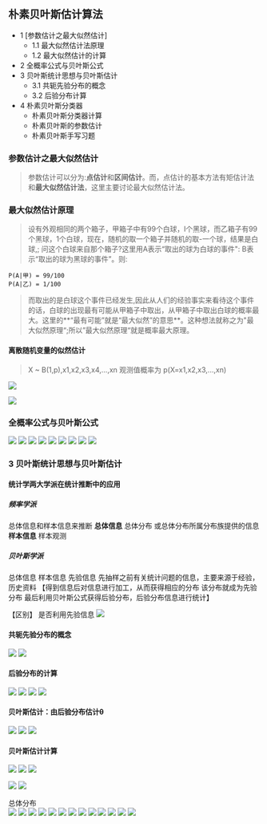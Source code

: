 ## 朴素贝叶斯估计算法
- 1 [参数估计之最大似然估计]
	- 1.1 最大似然估计法原理
	- 1.2 最大似然估计的计算
- 2 全概率公式与贝叶斯公式
- 3 贝叶斯统计思想与贝叶斯估计
	- 3.1 共轭先验分布的概念
	- 3.2 后验分布计算
- 4 朴素贝叶斯分类器
	- 朴素贝叶斯分类器计算
	- 朴素贝叶斯的参数估计
	- 朴素贝叶斯手写习题

### 参数估计之最大似然估计
>参数估计可以分为:**点估计**和**区间估计**。而，点估计的基本方法有矩估计法和**最大似然估计法**，这里主要讨论最大似然估计法。

### 最大似然估计原理
>设有外观相同的两个箱子，甲箱子中有99个白球，I个黑球，而乙箱子有99
个黑球，1个白球，现在，随机的取一个箱子并随机的取-一个球，结果是白球,;
问这个白球来自那个箱子?这里用A表示“取出的球为白球的事件": B表示“取出的球为黑球的事件”。则:
```
P(A|甲) = 99/100
P(A|乙) = 1/100

```
>而取出的是白球这个事件已经发生,因此从人们的经验事实来看待这个事件的话，白球的出现最有可能从甲箱子中取出，从甲箱子中取出白球的概率最大。这里的**“最有可能”就是“最大似然”的意思**。这种想法就称之为"最大似然原理“;所以”最大似然原理“就是概率最大原理。

#### 离散随机变量的似然估计
>X ~ B(1,p),x1,x2,x3,x4,...,xn
>观测值概率为
p(X=x1,x2,x3,...,xn)

![](https://cdn.jsdelivr.net/gh/lyhcc/Picture_Repository/img/20191018201752.png)

![](https://cdn.jsdelivr.net/gh/lyhcc/Picture_Repository/img/20191018202126.png)
### 全概率公式与贝叶斯公式
![](https://cdn.jsdelivr.net/gh/lyhcc/Picture_Repository/img/20191018182156.png)
![](https://cdn.jsdelivr.net/gh/lyhcc/Picture_Repository/img/20191018182250.png)
![](https://cdn.jsdelivr.net/gh/lyhcc/Picture_Repository/img/20191018182447.png)
![](https://cdn.jsdelivr.net/gh/lyhcc/Picture_Repository/img/20191018182512.png)
![](https://cdn.jsdelivr.net/gh/lyhcc/Picture_Repository/img/20191018182609.png)
![](https://cdn.jsdelivr.net/gh/lyhcc/Picture_Repository/img/20191018182827.png)
![](https://cdn.jsdelivr.net/gh/lyhcc/Picture_Repository/img/20191018182852.png)
![](https://cdn.jsdelivr.net/gh/lyhcc/Picture_Repository/img/20191018183033.png)
![](https://cdn.jsdelivr.net/gh/lyhcc/Picture_Repository/img/20191018183150.png)
### 3 贝叶斯统计思想与贝叶斯估计
#### 统计学两大学派在统计推断中的应用
##### 频率学派 
总体信息和样本信息来推断
**总体信息** 总体分布 或总体分布所属分布族提供的信息
**样本信息** 样本观测

##### 贝叶斯学派
总体信息
样本信息
先验信息 先抽样之前有关统计问题的信息，主要来源于经验，历史资料 【得到信息后对信息进行加工，从而获得相应的分布 该分布就成为先验分布 最后利用贝叶斯公式获得后验分布，后验分布信息进行统计】

【区别】 是否利用先验信息
![](https://cdn.jsdelivr.net/gh/lyhcc/Picture_Repository/img/20191018190212.png)

####  共轭先验分布的概念
![](https://cdn.jsdelivr.net/gh/lyhcc/Picture_Repository/img/20191018190405.png)
![](https://cdn.jsdelivr.net/gh/lyhcc/Picture_Repository/img/20191018190537.png)

#### 后验分布的计算
![](https://cdn.jsdelivr.net/gh/lyhcc/Picture_Repository/img/20191018190610.png)
![](https://cdn.jsdelivr.net/gh/lyhcc/Picture_Repository/img/20191018190711.png)
![](https://cdn.jsdelivr.net/gh/lyhcc/Picture_Repository/img/20191018190730.png)
![](https://cdn.jsdelivr.net/gh/lyhcc/Picture_Repository/img/20191018190807.png)

#### 贝叶斯估计：由后验分布估计θ
![](https://cdn.jsdelivr.net/gh/lyhcc/Picture_Repository/img/20191018191003.png)
![](https://cdn.jsdelivr.net/gh/lyhcc/Picture_Repository/img/20191018191104.png)
![](https://cdn.jsdelivr.net/gh/lyhcc/Picture_Repository/img/20191018191136.png)

#### 贝叶斯估计计算
![](https://cdn.jsdelivr.net/gh/lyhcc/Picture_Repository/img/20191018191312.png)
![](https://cdn.jsdelivr.net/gh/lyhcc/Picture_Repository/img/20191018191500.png)
![](https://cdn.jsdelivr.net/gh/lyhcc/Picture_Repository/img/20191018191720.png)

![](https://cdn.jsdelivr.net/gh/lyhcc/Picture_Repository/img/20191018191857.png)
![](https://cdn.jsdelivr.net/gh/lyhcc/Picture_Repository/img/20191018191955.png)

总体分布  
![](https://cdn.jsdelivr.net/gh/lyhcc/Picture_Repository/img/20191018192238.png)
![](https://cdn.jsdelivr.net/gh/lyhcc/Picture_Repository/img/20191018192406.png)
![](https://cdn.jsdelivr.net/gh/lyhcc/Picture_Repository/img/20191018192447.png)
![](https://cdn.jsdelivr.net/gh/lyhcc/Picture_Repository/img/20191018192611.png)
![](https://cdn.jsdelivr.net/gh/lyhcc/Picture_Repository/img/20191018192709.png)
![](https://cdn.jsdelivr.net/gh/lyhcc/Picture_Repository/img/20191018192759.png)
![](https://cdn.jsdelivr.net/gh/lyhcc/Picture_Repository/img/20191018194442.png)
![](https://cdn.jsdelivr.net/gh/lyhcc/Picture_Repository/img/20191018194516.png)
![](https://cdn.jsdelivr.net/gh/lyhcc/Picture_Repository/img/20191018194548.png)
![](https://cdn.jsdelivr.net/gh/lyhcc/Picture_Repository/img/20191018194629.png)
![](https://cdn.jsdelivr.net/gh/lyhcc/Picture_Repository/img/20191018194748.png)
![](https://cdn.jsdelivr.net/gh/lyhcc/Picture_Repository/img/20191018194808.png)
![](https://cdn.jsdelivr.net/gh/lyhcc/Picture_Repository/img/20191018194923.png)